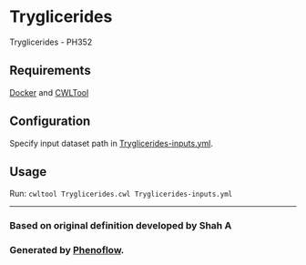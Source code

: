 # Tryglicerides

Tryglicerides - PH352

## Requirements

[Docker](https://docs.docker.com/install/) and [CWLTool](https://github.com/common-workflow-language/cwltool#install)

## Configuration

Specify input dataset path in [Tryglicerides-inputs.yml](Tryglicerides-inputs.yml).

## Usage

Run: `cwltool Tryglicerides.cwl Tryglicerides-inputs.yml`

***

### Based on original definition developed by Shah A
### Generated by [Phenoflow](https://kclhi.org/phenoflow).
